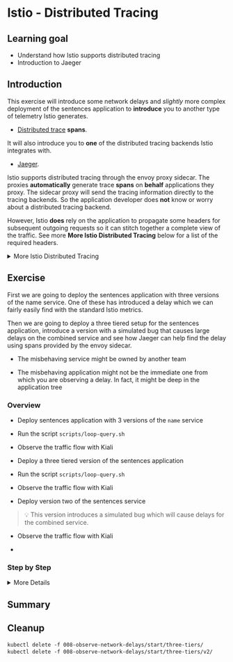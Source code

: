 [//]: # (Copyright, Eficode )
[//]: # (Origin: https://github.com/eficode-academy/istio-katas)
[//]: # (Tags: #delay #network-delay #kiali)

# Istio - Distributed Tracing

## Learning goal

- Understand how Istio supports distributed tracing
- Introduction to Jaeger

## Introduction

This exercise will introduce some network delays and *slightly* more 
complex deployment of the sentences application to **introduce** you to 
another type of telemetry Istio generates. 

- [Distributed trace](https://istio.io/latest/docs/concepts/observability/#distributed-traces) 
**spans**. 

It will also introduce you to **one** of the distributed tracing backends 
Istio integrates with.

- [Jaeger](https://istio.io/latest/docs/ops/integrations/jaeger/).

Istio supports distributed tracing through the envoy proxy sidecar. The proxies 
**automatically** generate trace **spans** on **behalf** applications they proxy. 
The sidecar proxy will send the tracing information directly to the tracing 
backends. So the application developer does **not** know or worry about a 
distributed tracing backend. 

However, Istio **does** rely on the application to propagate some headers for 
subsequent outgoing requests so it can stitch together a complete view of the 
traffic. See more **More Istio Distributed Tracing** below for a list of the 
required headers.

<details>
    <summary> More Istio Distributed Tracing </summary>

Some forms of delays can be observed with the **metrics** that Istio tracks. 

> Metrics are statistical and not specific to a certain request, i.e. we can 
> only observe statistical data about observations like sums and averages. 

This is quite useful but quite limited in a true service based architecture. 
Therefor we will introduce a *slightly* more complex delay. If the delay was 
caused by something more complicated it would be difficult to diagnose purely 
from metrics due to their statistical nature.

Distributed traces with spans provide a view of the life of a request as it 
travels across multiple hosts and service.

> The “span” is the primary building block of a distributed trace, representing 
> an individual unit of work done in a distributed system. Each component of the 
> distributed system contributes a span - a named, timed operation representing 
> a piece of the workflow.
> 
> Spans can (and generally do) contain “References” to other spans, which allows 
> multiple Spans to be assembled into one complete Trace - a visualization of the 
> life of a request as it moves through a distributed system.

In order for Istio to stitch together the spans and provide this view of the life 
of a request. Istio Requires the following 
[B3 trace headers](https://github.com/openzipkin/b3-propagation) to be propagated 
across the services.

- x-request-id
- x-b3-traceid
- x-b3-spanid
- x-b3-parentspanid
- x-b3-sampled
- x-b3-flags
- b3

</details>

## Exercise

First we are going to deploy the sentences application with three versions of 
the name service. One of these has introduced a delay which we can fairly 
easily find with the standard Istio metrics. 

Then we are going to deploy a three tiered setup for the sentences application, 
introduce a version with a simulated bug that causes large delays on the 
combined service and see how Jaeger can help find the delay using spans 
provided by the envoy sidecar.

- The misbehaving service might be owned by another team

- The misbehaving application might not be the immediate one from which you are
  observing a delay. In fact, it might be deep in the application tree

### Overview

- Deploy sentences application with 3 versions of the `name` service

- Run the script `scripts/loop-query.sh`

- Observe the traffic flow with Kiali

- Deploy a three tiered version of the sentences application

- Run the script `scripts/loop-query.sh`

- Observe the traffic flow with Kiali

- Deploy version two of the sentences service

> :bulb: This version introduces a simulated bug which will cause delays 
> for the combined service.

- Observe the traffic flow with Kiali

- 

### Step by Step
<details>
    <summary> More Details </summary>

- **Deploy sentences application with 3 versions of the `name` service**

```console
kubectl apply -f 008-observe-network-delays/start/
kubectl apply -f 008-observe-network-delays/start/v1
kubectl apply -f 008-observe-network-delays/start/v2
kubectl apply -f 008-observe-network-delays/start/v3
```

In another shell, run the following to continuously query the sentence service
and observe the effect of deployment changes.

- **Run the script `scripts/loop-query.sh`**

```console
scripts/loop-query.sh
```

> Note that we have not created any Istio Kubernetes resources to affect
> routing, i.e. requests to the `name` services are approximately evenly
> distributed across the three version. However, from the output of
> `loop-query.sh` we will observe an occasional delay.

- **Observe the traffic flow with Kiali**

Go to Graph menu item and select the **Versioned app graph** from the drop 
down menu. 

If we open Kiali and select to display 'response time', we see the following,
which shows that `v3` have a significantly higher delay than the two other
versions.

![Canary Traffic in Kiali](images/kiali-request-delays-anno.png)

This is a super simple scenario where Istio provided metrics and Kiali can 
give us some insights into the network delay. With a deeper tree and more 
complex debugging scenario we can use distributed tracing to help.

- **Deploy a three tiered version of the sentences application**

First delete the sentence applications services.

```console
kubectl delete -f 008-observe-network-delays/start/
kubectl delete -f 008-observe-network-delays/start/v1/
kubectl delete -f 008-observe-network-delays/start/v2/
kubectl delete -f 008-observe-network-delays/start/v3/
```

Deploy the following version of the `sentence` application - now with
three tiers to simulate a slightly more complex application:

```console
kubectl apply -f 008-observe-network-delays/start/three-tiers/
```

- Run the script `scripts/loop-query.sh`

In another shell, run the following to continuously query the sentence service
and observe the effect of deployment changes:

```console
./scripts/loop-query.sh
```

- **Observe the traffic flow with Kiali**

Go to Graph menu item and select the **Versioned app graph** from the drop 
down menu. 

![No delays with v1](images/kiali-three-tiers-1.png)

Next, deploy `v2` of the `sentences` service:

```console
kubectl apply -f 008-observe-network-delays/start/three-tiers/v2/
```

This version has a (simulated) bug, that causes large delays on the combined
service as we can see from the following Kiala application graph.

![Delays with v2](images/kiali-three-tiers-2.png)

Now the SRE team for the `random` service is being paged, and they might find it
difficult to understand what have changed. Remember, the `sentences` service
might be developed by another team. How can the SRE team for `random` figure out
that they need to contact the responsible for `sentences` version `v2`?

If we search for traces in Jaeger where the trace time is high and inspect the
trace, we will find that the top-level service is indeed `sentences` version
`v2`:

![Traces in Jaeger](images/jaeger-three-tiers-1-anno.png)

</details>

## Summary


## Cleanup

```console
kubectl delete -f 008-observe-network-delays/start/three-tiers/
kubectl delete -f 008-observe-network-delays/start/three-tiers/v2/
```
